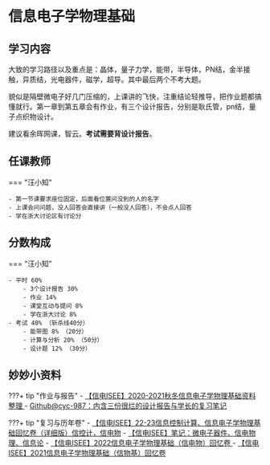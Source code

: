 # 信息电⼦学物理基础

## 学习内容
大致的学习路径以及重点是：晶体，量子力学，能带，半导体，PN结，金半接触，异质结，光电器件，磁学，超导。其中最后两个不考大题。

貌似是隔壁微电子好几门压缩的，上课讲的飞快，注重结论轻推导，把作业题都搞懂就行。第一章到第五章会有作业，有三个设计报告，分别是耿氏管，pn结，量子点织物设计。

建议看余晖网课，智云。**考试需要背设计报告**。

## 任课教师

=== "汪小知"

    - 第一节课要求座位固定，后面看位置问没到的人的名字
    - 上课会问问题，没人回答会直接讲（一般没人回答），不会点人回答
    - 学在浙大讨论区有讨论分

## 分数构成

=== "汪小知"

    - 平时 60%
        - 3个设计报告 30%
        - 作业 14%
        - 课堂互动与提问 8%
        - 学在浙大讨论 8%
    - 考试 40% （斩杀线40分）
        - 能带图 8% （20分）
        - 计算与分析 20% （50分）
        - 设计题 12% （30分）

## 妙妙小资料

???+ tip "作业与报告"
    - [【信电ISEE】2020-2021秋冬信息电子学物理基础资料整理 ](https://www.cc98.org/topic/5029113)
    - [Github@cyc-987：内含三份很烂的设计报告与学长的复习笔记](https://github.com/cyc-987/ZJU-ISEE-Res/tree/main/%E4%BF%A1%E7%94%B5%E7%89%A9)

???+ tip "复习与历年卷"
    - [【信电ISEE】22-23信息控制计算、信息电子学物理基础回忆卷（详细版）信控计，信电物](https://www.cc98.org/topic/5507707) 
    - [【信电ISEE】笔记：微电子器件、信电物理、信息论](https://www.cc98.org/topic/5025096)
    - [【信电ISEE】2022信息电子学物理基础（信电物）回忆卷 ](https://www.cc98.org/topic/5236919)
    - [【信电ISEE】2021信息电子学物理基础（信物基）回忆卷 ](https://www.cc98.org/topic/5027610)